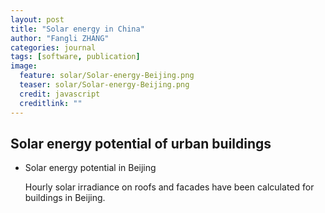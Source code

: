 ```yaml
---
layout: post
title: "Solar energy in China"
author: "Fangli ZHANG"
categories: journal
tags: [software, publication]
image:
  feature: solar/Solar-energy-Beijing.png
  teaser: solar/Solar-energy-Beijing.png
  credit: javascript
  creditlink: ""
---
```


## Solar energy potential of urban buildings

+ Solar energy potential in Beijing

  Hourly solar irradiance on roofs and facades have been calculated for buildings in Beijing.

<!--
+ Solar energy potential in Nanjing
![](/assets/img/solar/Solar-energy-Nanjing.png)
-->
